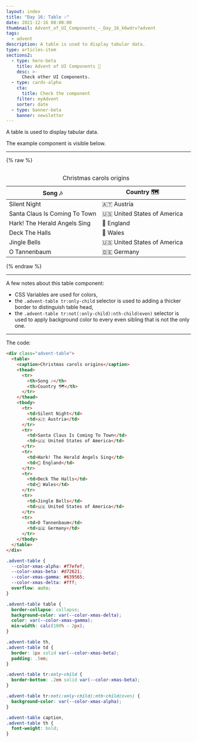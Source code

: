 ```yaml
---
layout: index
title: "Day 16: Table 🎶"
date: 2021-12-16 08:00:00
thumbnail: Advent_of_UI_Components_-_Day_16_k6wdrv?advent
tags:
  - advent
description: A table is used to display tabular data.
type: articles-item
sections2:
  - type: hero-beta
    title: Advent of UI Components 🎄
    desc: >-
      Check other UI Components.
  - type: cards-alpha
    cta:
      title: Check the component
    filter: myAdvent
    sorter: date
  - type: banner-beta
    banner: newsletter
---
```


A table is used to display tabular data.

The example component is visible below.

---

{% raw %}
<div class="advent-table">
  <table>
    <caption>Christmas carols origins</caption>
    <thead>
      <tr>
        <th>Song 🎶</th>
        <th>Country 🗺️</th>
      </tr>
    </thead>
    <tbody>
      <tr>
        <td>Silent Night</td>
        <td>🇦🇹 Austria</td>
      </tr>
      <tr>
        <td>Santa Claus Is Coming To Town</td>
        <td>🇺🇸 United States of America</td>
      </tr>
      <tr>
        <td>Hark! The Herald Angels Sing</td>
        <td>🏴󠁧󠁢󠁥󠁮󠁧󠁿 England</td>
      </tr>
      <tr>
        <td>Deck The Halls</td>
        <td>🏴󠁧󠁢󠁷󠁬󠁳󠁿 Wales</td>
      </tr>
      <tr>
        <td>Jingle Bells</td>
        <td>🇺🇸 United States of America</td>
      </tr>
      <tr>
        <td>O Tannenbaum</td>
        <td>🇩🇪 Germany</td>
      </tr>
    </tbody>
  </table>
</div>
<style>
.advent-table {
  --color-xmas-alpha: #f7efef;
  --color-xmas-beta: #d72621;
  --color-xmas-gamma: #639565;
  --color-xmas-delta: #fff;
  overflow: auto;
}
.copy .advent-table table,
.copy .advent-table th,
.copy .advent-table td {
  all: unset;
}
.copy .advent-table table {
  display: table;
  background-color: var(--color-xmas-delta);
  color: var(--color-xmas-gamma);
  border-collapse: collapse;
  min-width: calc(100% - 2px);
}
.copy .advent-table th,
.copy .advent-table td {
  display: table-cell;
  border: 1px solid var(--color-xmas-beta);
  padding: .5em;
}
.copy .advent-table tr:only-child {
  border-bottom: .2em solid var(--color-xmas-beta);
}
.copy .advent-table tr:not(:only-child):nth-child(odd) {
  background-color: var(--color-xmas-alpha);
}
.copy .advent-table caption,
.copy .advent-table th {
  font-weight: bold;
}
</style>
{% endraw %}

---

A few notes about this table component:

- CSS Variables are used for colors,
- the `.advent-table tr:only-child` selector is used to adding a thicker border to distinguish table head,
- the `.advent-table tr:not(:only-child):nth-child(even)` selector is used to apply background color to every even sibling that is not the only one.

---

The code:

```html
<div class="advent-table">
  <table>
    <caption>Christmas carols origins</caption>
    <thead>
      <tr>
        <th>Song 🎶</th>
        <th>Country 🗺️</th>
      </tr>
    </thead>
    <tbody>
      <tr>
        <td>Silent Night</td>
        <td>🇦🇹 Austria</td>
      </tr>
      <tr>
        <td>Santa Claus Is Coming To Town</td>
        <td>🇺🇸 United States of America</td>
      </tr>
      <tr>
        <td>Hark! The Herald Angels Sing</td>
        <td>🏴󠁧󠁢󠁥󠁮󠁧󠁿 England</td>
      </tr>
      <tr>
        <td>Deck The Halls</td>
        <td>🏴󠁧󠁢󠁷󠁬󠁳󠁿 Wales</td>
      </tr>
      <tr>
        <td>Jingle Bells</td>
        <td>🇺🇸 United States of America</td>
      </tr>
      <tr>
        <td>O Tannenbaum</td>
        <td>🇩🇪 Germany</td>
      </tr>
    </tbody>
  </table>
</div>
```

```css
.advent-table {
  --color-xmas-alpha: #f7efef;
  --color-xmas-beta: #d72621;
  --color-xmas-gamma: #639565;
  --color-xmas-delta: #fff;
  overflow: auto;
}

.advent-table table {
  border-collapse: collapse;
  background-color: var(--color-xmas-delta);
  color: var(--color-xmas-gamma);
  min-width: calc(100% - 2px);
}

.advent-table th,
.advent-table td {
  border: 1px solid var(--color-xmas-beta);
  padding: .5em;
}

.advent-table tr:only-child {
  border-bottom: .2em solid var(--color-xmas-beta);
}

.advent-table tr:not(:only-child):nth-child(even) {
  background-color: var(--color-xmas-alpha);
}

.advent-table caption,
.advent-table th {
  font-weight: bold;
}
```
